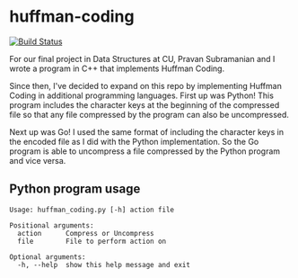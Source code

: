 # huffman-coding

[![Build Status](https://travis-ci.com/danielbosnich/huffman-coding.svg?branch=master)](https://travis-ci.com/danielbosnich/huffman-coding)

For our final project in Data Structures at CU, Pravan Subramanian and I wrote a program in C++ that implements Huffman Coding.

Since then, I've decided to expand on this repo by implementing Huffman Coding in additional programming languages.  First up was Python!  This program includes the character keys at the beginning of the compressed file so that any file compressed by the program can also be uncompressed.

Next up was Go!  I used the same format of including the character keys in the encoded file as I did with the Python implementation.  So the Go program is able to uncompress a file compressed by the Python program and vice versa.

## Python program usage

```
Usage: huffman_coding.py [-h] action file

Positional arguments:
  action      Compress or Uncompress
  file        File to perform action on

Optional arguments:
  -h, --help  show this help message and exit
```

